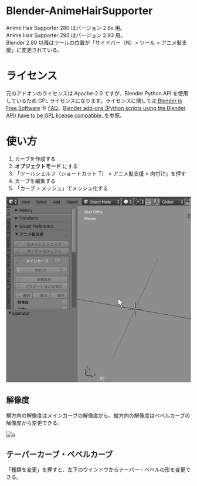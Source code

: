 # Blender-AnimeHairSupporter
Anime Hair Supporter 280 はバージョン 2.8x 用。  
Anime Hair Supporter 293 はバージョン 2.93 用。  
Blender 2.80 以降はツールの位置が「サイドバー（N）> ツール > アニメ髪支援」に変更されている。  

# ライセンス
元のアドオンのライセンスは Apache-2.0 ですが、Blender Python API を使用しているため GPL ライセンスになります。ライセンスに関しては[ Blender is Free Software](https://code.blender.org/2019/06/blender-is-free-software/) や [FAQ](https://www.blender.org/support/faq/)、[Blender add-ons (Python scripts using the Blender API) have to be GPL license compatible. ](https://code.blender.org/2019/06/blender-is-free-software/#comment-105852)を参照。

# 使い方
1. カーブを作成する
2. __オブジェクトモード__ にする
3. 「ツールシェルフ（ショートカット T） > アニメ髪支援 > 肉付け」を押す
4. カーブを編集する
5. 「カーブ > メッシュ」でメッシュ化する

![a](ahs-how-to-use.gif)

## 解像度
横方向の解像度はメインカーブの解像度から、縦方向の解像度はベベルカーブの解像度から変更できる。  

![a](SS.jpg)

## テーパーカーブ・ベベルカーブ
「種類を変更」を押すと、左下のウインドウからテーパー・ベベルの形を変更できる。
